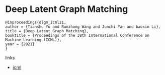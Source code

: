 # Deep Latent Graph Matching

```
@inproceedings{dlgm_icml21,
author = {Tianshu Yu and Runzhong Wang and Junchi Yan and baoxin Li},
title = {Deep Latent Graph Matching},
booktitle = {Proceedings of the 38th International Conference on Machine Learning (ICML)},
year = {2021}
}
```

links
- [icml](https://icml.cc/Conferences/2021/ScheduleMultitrack?event=8836)
